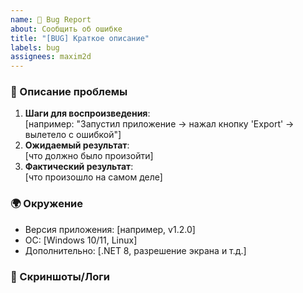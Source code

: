 ```yaml
---
name: 🐞 Bug Report
about: Сообщить об ошибке
title: "[BUG] Краткое описание"
labels: bug
assignees: maxim2d
---
```


### 🐞 Описание проблемы
1. **Шаги для воспроизведения**:  
   [например: "Запустил приложение → нажал кнопку 'Export' → вылетело с ошибкой"]  
2. **Ожидаемый результат**:  
   [что должно было произойти]  
3. **Фактический результат**:  
   [что произошло на самом деле]  

### 🌍 Окружение
- Версия приложения: [например, v1.2.0]  
- ОС: [Windows 10/11, Linux]  
- Дополнительно: [.NET 8, разрешение экрана и т.д.]  

### 📸 Скриншоты/Логи
<!-- Вставьте ссылки или текст ошибки -->
